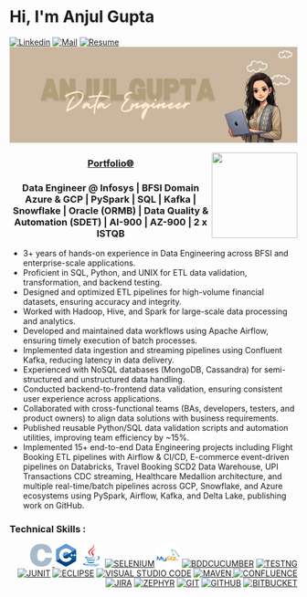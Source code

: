 <h1 align="left">Hi, I'm Anjul Gupta</h1>

[![Linkedin](https://img.shields.io/badge/LinkedIn-Anjul%20Gupta-blue?logo=Linkedin&logoColor=blue&labelColor=black)]([https://www.linkedin.com/in/ahmad-alsawalqeh/](https://www.linkedin.com/in/anjulgupta12/))
[![Mail](https://img.shields.io/badge/Gmail-anjulgupta125@gmail.com-blue?logo=Gmail&logoColor=blue&labelColor=black)](mailto:anjulgupta125@gmail.com)
[![Resume](https://img.shields.io/badge/Resume-Click%20here-blue?logo=Resume&logoColor=blue&labelColor=black)](https://docs.google.com/document/d/1b3qmgWypkM0T1DGK8RqJV1P54uHhjKdUOkwfzKWtAtU/edit)
<br>
<img src="https://github.com/AnjulGupta12/AnjulGupta12/blob/main/AnjulBanner.png" alt="banner that says Anjul Gupta - System Engineer alongside a cartoon illustration of Monica" >

<a href="https://github.com/sponsors/M0nica"><img align="right" width="150" height="150" src="https://github.com/M0nica/M0nica/blob/main/octomonica/m0nica-octocat-rotating.gif?raw=true"></a>

<h3 align='center'><strong><a href="https://anjulgupta.wordpress.com/" target="_blank">Portfolio🌐</a></strong></h3>
<h3 align='center'>Data Engineer @ Infosys | BFSI Domain 
  <br>Azure & GCP | PySpark | SQL | Kafka | Snowflake | Oracle (ORMB) | Data Quality & Automation (SDET) | AI-900 | AZ-900 | 2 x ISTQB </h3>

- 3+ years of hands-on experience in Data Engineering across BFSI and enterprise-scale applications.
- Proficient in SQL, Python, and UNIX for ETL data validation, transformation, and backend testing.
- Designed and optimized ETL pipelines for high-volume financial datasets, ensuring accuracy and integrity.
- Worked with Hadoop, Hive, and Spark for large-scale data processing and analytics.
- Developed and maintained data workflows using Apache Airflow, ensuring timely execution of batch processes.
- Implemented data ingestion and streaming pipelines using Confluent Kafka, reducing latency in data delivery.
- Experienced with NoSQL databases (MongoDB, Cassandra) for semi-structured and unstructured data handling.
- Conducted backend-to-frontend data validation, ensuring consistent user experience across applications.
- Collaborated with cross-functional teams (BAs, developers, testers, and product owners) to align data solutions with business requirements.
- Published reusable Python/SQL data validation scripts and automation utilities, improving team efficiency by ~15%.
- Implemented 15+ end-to-end Data Engineering projects including Flight Booking ETL pipelines with Airflow & CI/CD, E-commerce event-driven pipelines on Databricks, Travel Booking SCD2 Data Warehouse, UPI Transactions CDC streaming, Healthcare Medallion architecture, and multiple real-time/batch pipelines across GCP, Snowflake, and Azure ecosystems using PySpark, Airflow, Kafka, and Delta Lake, publishing work on GitHub.
  
</h5>







<h3 align="left">Technical Skills :</h3>

  <p align="right"> 
  <a href="https://www.tutorialspoint.com/cprogramming/index.htm" target="_blank" rel="noreferrer"> <img src="https://raw.githubusercontent.com/devicons/devicon/master/icons/c/c-original.svg" alt="C" width="40" height="40"/> </a> 
  <a href="https://www.tutorialspoint.com/cplusplus/index.htm" target="_blank" rel="noreferrer"> <img src="https://raw.githubusercontent.com/devicons/devicon/master/icons/cplusplus/cplusplus-original.svg" alt="CPP" width="40" height="40"/></a> 
  <a href="https://www.tutorialspoint.com/java/index.htm" target="_blank" rel="noreferrer"> <img src="https://raw.githubusercontent.com/devicons/devicon/master/icons/java/java-original.svg" alt="JAVA" width="40" height="40"/></a> 
  <a href="https://www.tutorialspoint.com/selenium/index.htm" target="_blank" rel="noreferrer"> <img src="https://raw.githubusercontent.com/detain/svg-logos/780f25886640cef088af994181646db2f6b1a3f8/svg/selenium-logo.svg" alt="SELENIUM" width="40" height="40"/></a> 
  <a href="https://www.tutorialspoint.com/mysql/index.htm" target="_blank" rel="noreferrer">   <img src="https://raw.githubusercontent.com/devicons/devicon/master/icons/mysql/mysql-original-wordmark.svg" alt="MYSQL" width="40" height="40"/></a> 
  <a href="https://www.tutorialspoint.com/cucumber/index.htm" target="_blank" rel="noreferrer">   <img src="https://github.com/user-attachments/assets/e5cf0c82-64e5-41a9-a8dd-ed0bb14aff6f" alt="BDDCUCUMBER" width="40" height="40"/></a>
  <a href="https://www.tutorialspoint.com/testng/index.htm" target="_blank" rel="noreferrer">   <img src="https://github.com/user-attachments/assets/90871f36-cc2e-4fc1-8673-7011aab72f78" alt="TESTNG" width="40" height="40"/></a> 
  <a href="https://www.tutorialspoint.com/junit/index.htm" target="_blank" rel="noreferrer">   <img src="https://github.com/user-attachments/assets/2851a5d8-df39-4f5b-93cd-eb8c70224be2" alt="JUNIT" width="40" height="40"/></a> 
  <a href="" target="_blank" rel="noreferrer">   <img src="https://github.com/user-attachments/assets/d012ffb8-d9bd-4763-8478-067b70493eec" alt="ECLIPSE" width="60" height="40"/></a> 
  <a href="" target="_blank" rel="noreferrer">   <img src="https://github.com/user-attachments/assets/782d22c8-fa6f-466f-9eaf-a4ff91524a57" alt="VISUAL STUDIO CODE" width="40" height="40"/></a> 
  <a href="" target="_blank" rel="noreferrer">   <img src="https://github.com/user-attachments/assets/61a93683-5ee1-41f3-9eb2-ab301a7264ab" alt="MAVEN" width="40" height="40"/> </a> 
  <a href="" target="_blank" rel="noreferrer">   <img src="https://github.com/user-attachments/assets/98a841c2-2b83-4bb8-bb70-1df7538b7a61" alt="CONFLUENCE" width="80" height="40"/></a> 
  <a href="" target="_blank" rel="noreferrer">   <img src="https://github.com/user-attachments/assets/58887125-079c-40c6-8fe5-bc27004ebe67" alt="JIRA" width="70" height="40"/></a> 
  <a href="" target="_blank" rel="noreferrer">   <img src="https://github.com/user-attachments/assets/73a3fc70-a814-4d79-ba0c-69dec50b4805" alt="ZEPHYR" width="40" height="40"/></a> 
  <a href="" target="_blank" rel="noreferrer">   <img src="https://github.com/user-attachments/assets/5e75e941-41f4-42b5-8a9a-14b45f702df7" alt="GIT" width="40" height="40"/></a>
  <a href="" target="_blank" rel="noreferrer">   <img src="https://github.com/user-attachments/assets/1efe1d74-6ac9-437d-a437-0953b04bcfe7" alt="GITHUB" width="42" height="40"/></a>
  <a href="" target="_blank" rel="noreferrer">   <img src="https://github.com/user-attachments/assets/205f5eff-d7c1-4381-8afa-fa7588181a23" alt="BITBUCKET" width="40" height="40"/></a>
  </p>
  
  
<!-- <p align="center"><img align="center" src="https://github-readme-stats.vercel.app/api/top-langs?username=anjulgupta12&show_icons=true&locale=en&layout=compact" alt="anjulgupta12" width="300" /></p> -->


